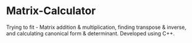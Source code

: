 # Matrix-Calculator
Trying to fit - Matrix addition &amp; multiplication, finding transpose &amp; inverse, and calculating canonical form &amp; determinant.
Developed using C++.
